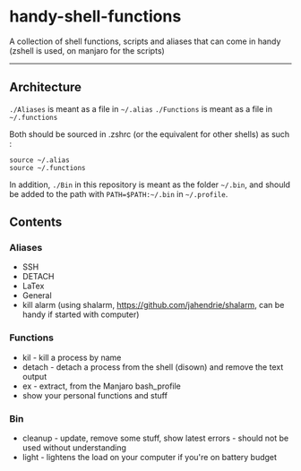 # handy-shell-functions

A collection of shell functions, scripts and aliases that can come in handy (zshell is used, on manjaro for the scripts)

-----

## Architecture

`./Aliases` is meant as a file in `~/.alias`
`./Functions` is meant as a file in `~/.functions`

Both should be sourced in .zshrc (or the equivalent for other shells) as such :
```
source ~/.alias
source ~/.functions
```
In addition, `./Bin` in this repository is meant as the folder `~/.bin`, and should be added to the path with `PATH=$PATH:~/.bin` in `~/.profile`.

## Contents

### Aliases

+ SSH
+ DETACH
+ LaTex
+ General
+ kill alarm (using shalarm, https://github.com/jahendrie/shalarm, can be handy if started with computer)

### Functions

+ kil - kill a process by name
+ detach - detach a process from the shell (disown) and remove the text output
+ ex - extract, from the Manjaro bash_profile
+ show your personal functions and stuff

### Bin

+ cleanup - update, remove some stuff, show latest errors - should not be used without understanding
+ light - lightens the load on your computer if you're on battery budget
